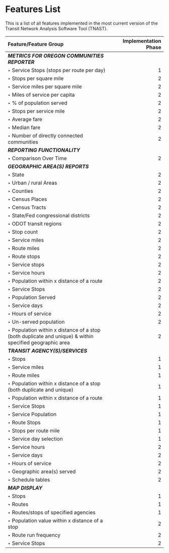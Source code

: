 Features List
=========

This is a list of all features implemented in the most current version of the Transit Network Analysis Software Tool (TNAST).

|Feature/Feature Group|Implementation Phase|
|:------------- |-------------:|
|_**METRICS FOR OREGON COMMUNITIES REPORTER**_||
|&#8227;	Service Stops (stops per route per day)     |1|
|&#8227;	Stops per square mile|2|
|&#8227;	Service miles per square mile|2|
|&#8227;	Miles of service per capita|2|
|&#8227;	% of population served|2|
|&#8227;	Stops per service mile|2|
|&#8227;	Average fare|2|
|&#8227;	Median fare|2|
|&#8227;	Number of directly connected communities|2|
|_**REPORTING FUNCTIONALITY**_||
|&#8227;	Comparison Over Time|2|
|_**GEOGRAPHIC AREA(S) REPORTS**_||
|&#8227;	State|2|
|&#8227;	Urban / rural Areas|2|
|&#8227;	Counties|2|
|&#8227;	Census Places|2|
|&#8227;	Census Tracts|2|
|&#8227;	State/Fed congressional districts|2|
|&#8227;	ODOT transit regions|2|
|&#8227;	Stop count|2|
|&#8227;	Service miles|2|
|&#8227;	Route miles|2|
|&#8227;	Route stops|2|
|&#8227;	Service stops|2|
|&#8227;	Service hours|2|
|&#8227;	Population within x distance of a route|2|
|&#8227;	Service Stops|2|
|&#8227;	Population Served|2|
|&#8227;	Service days|2|
|&#8227;	Hours of service|2|
|&#8227;	Un-served population|2|
|&#8227;	Population within x distance of a stop (both duplicate and unique) & within specified geographic area|2|
|_**TRANSIT AGENCY(S)/SERVICES**_||
|&#8227;	Stops|1|
|&#8227;	Service miles|1|
|&#8227;	Route miles|1|
|&#8227;	Population within x distance of a stop (both duplicate and unique)|1|
|&#8227;	Population within x distance of a route|1|
|&#8227;	Service Stops|1|
|&#8227;	Service Population|1|
|&#8227;	Route Stops|1|
|&#8227;	Stops per route mile|1|
|&#8227;	Service day selection|1|
|&#8227;	Service hours|2|
|&#8227;	Service days|2|
|&#8227;	Hours of service|2|
|&#8227;	Geographic area(s) served|2|
|&#8227;	Schedule tables|2|
|_**MAP DISPLAY**_||
|&#8227;	Stops|1|
|&#8227;	Routes|1|
|&#8227;	Routes/stops of specified agencies|1|
|&#8227;	Population value within x distance of a stop|2|
|&#8227;	Route run frequency|2|
|&#8227;	Service Stops|2|


